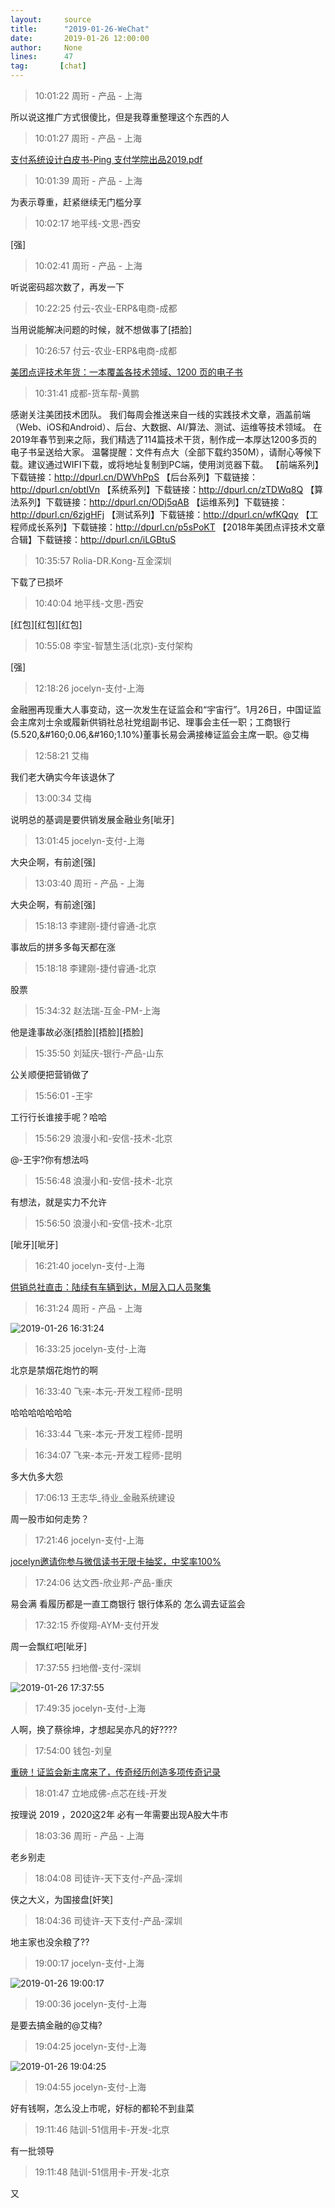 ```yaml
---
layout:     source 
title:      "2019-01-26-WeChat"
date:       2019-01-26 12:00:00
author:     None
lines:      47 
tag:       [chat]
---
```

> 10:01:22  周珩 - 产品 - 上海  
   
所以说这推广方式很傻比，但是我尊重整理这个东西的人  
   
> 10:01:27  周珩 - 产品 - 上海  
   
[支付系统设计白皮书-Ping  支付学院出品2019.pdf
]()  
   
> 10:01:39  周珩 - 产品 - 上海  
   
为表示尊重，赶紧继续无门槛分享  
   
> 10:02:17  地平线-文思-西安  
   
[强]  
   
> 10:02:41  周珩 - 产品 - 上海  
   
听说密码超次数了，再发一下  
   
> 10:22:25  付云-农业-ERP&电商-成都  
   
当用说能解决问题的时候，就不想做事了[捂脸]  
   
> 10:26:57  付云-农业-ERP&电商-成都  
   
[美团点评技术年货：一本覆盖各技术领域、1200 页的电子书
](http://mp.weixin.qq.com/s?__biz=MjM5NjQ5MTI5OA==&amp;amp;amp;mid=2651750254&amp;amp;amp;idx=1&amp;amp;amp;sn=e6dd550df2eb7c5f4fadda70c75133b9&amp;amp;amp;chksm=bd12a6238a652f35ee058fac530e36a5063f4d9fd57076e92ca8399b5e69e7c84a68b175cd9b&amp;amp;amp;mpshare=1&amp;amp;amp;scene=1&amp;amp;amp;srcid=0126iiN4RUhhQ8wAbyT7k7yM#rd)  
   
> 10:31:41  成都-货车帮-黄鹏  
   
感谢关注美团技术团队。 我们每周会推送来自一线的实践技术文章，涵盖前端（Web、iOS和Android）、后台、大数据、AI/算法、测试、运维等技术领域。  在2019年春节到来之际，我们精选了114篇技术干货，制作成一本厚达1200多页的电子书呈送给大家。  温馨提醒：文件有点大（全部下载约350M），请耐心等候下载。建议通过WIFI下载，或将地址复制到PC端，使用浏览器下载。 【前端系列】下载链接：http://dpurl.cn/DWVhPpS 【后台系列】下载链接：http://dpurl.cn/obtIVn 【系统系列】下载链接：http://dpurl.cn/zTDWq8Q 【算法系列】下载链接：http://dpurl.cn/ODj5qAB 【运维系列】下载链接：http://dpurl.cn/6zjgHFj 【测试系列】下载链接：http://dpurl.cn/wfKQqy 【工程师成长系列】下载链接：http://dpurl.cn/p5sPoKT 【2018年美团点评技术文章合辑】下载链接：http://dpurl.cn/iLGBtuS  
   
> 10:35:57  Rolia-DR.Kong-互金深圳  
   
下载了已损坏  
   
> 10:40:04  地平线-文思-西安  
   
[红包][红包][红包]  
   
> 10:55:08  李宝-智慧生活(北京)-支付架构  
   
[强]  
   
> 12:18:26  jocelyn-支付-上海  
   
金融圈再现重大人事变动，这一次发生在证监会和“宇宙行”。1月26日，中国证监会主席刘士余或履新供销社总社党组副书记、理事会主任一职；工商银行(5.520,&amp;#160;0.06,&amp;#160;1.10%)董事长易会满接棒证监会主席一职。@艾梅   
   
> 12:58:21  艾梅  
   
我们老大确实今年该退休了  
   
> 13:00:34  艾梅  
   
说明总的基调是要供销发展金融业务[呲牙]  
   
> 13:01:45  jocelyn-支付-上海  
   
大央企啊，有前途[强]  
   
> 13:03:40  周珩 - 产品 - 上海  
   
大央企啊，有前途[强]  
   
> 15:18:13  李建刚-捷付睿通-北京  
   
事故后的拼多多每天都在涨  
   
> 15:18:18  李建刚-捷付睿通-北京  
   
股票  
   
> 15:34:32  赵法瑞-互金-PM-上海  
   
他是逢事故必涨[捂脸][捂脸][捂脸]  
   
> 15:35:50  刘延庆-银行-产品-山东  
   
公关顺便把营销做了  
   
> 15:56:01  -王宇  
   
工行行长谁接手呢？哈哈  
   
> 15:56:29  浪漫小和-安信-技术-北京  
   
@-王宇?你有想法吗  
   
> 15:56:48  浪漫小和-安信-技术-北京  
   
有想法，就是实力不允许  
   
> 15:56:50  浪漫小和-安信-技术-北京  
   
[呲牙][呲牙]  
   
> 16:21:40  jocelyn-支付-上海  
   
[供销总社直击：陆续有车辆到达，M层入口人员聚集
](https://m.21jingji.com/article/20190126/herald/10f205978d6ac5353a31b97e63c78ab0.html)  
   
> 16:31:24  周珩 - 产品 - 上海  
   
![2019-01-26 16:31:24](http://static.cocolian.cn/img/20190126_163124.png) 
   
> 16:33:25  jocelyn-支付-上海  
   
北京是禁烟花炮竹的啊  
   
> 16:33:40   飞来-本元-开发工程师-昆明  
   
哈哈哈哈哈哈哈  
   
> 16:33:44   飞来-本元-开发工程师-昆明  
   
> 16:34:07   飞来-本元-开发工程师-昆明  
   
多大仇多大怨  
   
> 17:06:13  王志华_待业_金融系统建设  
   
周一股市如何走势？  
   
> 17:21:46  jocelyn-支付-上海  
   
[jocelyn邀请你参与微信读书无限卡抽奖，中奖率100%
](https://weread.qq.com/wrpage/infinite/lottery?collageId=20918221_20190126&amp;amp;amp;shareVid=20918221)  
   
> 17:24:06  达文西-欣业邦-产品-重庆  
   
易会满 看履历都是一直工商银行 银行体系的 怎么调去证监会  
   
> 17:32:15  乔俊翔-AYM-支付开发  
   
周一会飘红吧[呲牙]  
   
> 17:37:55  扫地僧-支付-深圳  
   
![2019-01-26 17:37:55](http://static.cocolian.cn/img/20190126_173755.png) 
   
> 17:49:35  jocelyn-支付-上海  
   
人啊，换了蔡徐坤，才想起吴亦凡的好????  
   
> 17:54:00  钱包-刘皇  
   
[重磅！证监会新主席来了，传奇经历创造多项传奇记录
](http://mp.weixin.qq.com/s?__biz=MzA3ODE4MzEwOQ==&amp;amp;amp;mid=2650869097&amp;amp;amp;idx=5&amp;amp;amp;sn=5ce7005f555a19cc58b363ab0ef72e8a&amp;amp;amp;chksm=84b302c3b3c48bd537643f1ceecdcbb5e723db0cbc3725a15d22083e1fec24de0f8bb2f32256&amp;amp;amp;mpshare=1&amp;amp;amp;scene=1&amp;amp;amp;srcid=#rd)  
   
> 18:01:47  立地成佛-点芯在线-开发  
   
按理说 2019 ，2020这2年 必有一年需要出现A股大牛市  
   
> 18:03:36  周珩 - 产品 - 上海  
   
老乡别走  
   
> 18:04:08  司徒许-天下支付-产品-深圳  
   
侠之大义，为国接盘[奸笑]  
   
> 18:04:36  司徒许-天下支付-产品-深圳  
   
地主家也没余粮了??  
   
> 19:00:17  jocelyn-支付-上海  
   
![2019-01-26 19:00:17](http://static.cocolian.cn/img/20190126_190017.png) 
   
> 19:00:36  jocelyn-支付-上海  
   
是要去搞金融的@艾梅?  
   
> 19:04:25  jocelyn-支付-上海  
   
![2019-01-26 19:04:25](http://static.cocolian.cn/img/20190126_190425.png) 
   
> 19:04:55  jocelyn-支付-上海  
   
好有钱啊，怎么没上市呢，好标的都轮不到韭菜  
   
> 19:11:46  陆训-51信用卡-开发-北京  
   
有一批领导  
   
> 19:11:48  陆训-51信用卡-开发-北京  
   
又  
   

